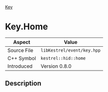 [Key](index)
# Key.Home
| Aspect | Value |
| --- | --- |
| Source File | `libKestrel/event/key.hpp` |
| C++ Symbol | `kestrel::hid::home` |
| Introduced | Version 0.8.0 |
## Description

